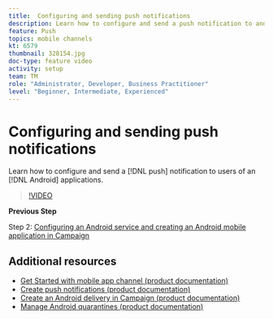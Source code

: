 ```yaml
---
title:  Configuring and sending push notifications 
description: Learn how to configure and send a push notification to android app users.
feature: Push
topics: mobile channels
kt: 6579
thumbnail: 328154.jpg
doc-type: feature video
activity: setup
team: TM
role: "Administrator, Developer, Business Practitioner"
level: "Beginner, Intermediate, Experienced"
---
```


# Configuring and sending push notifications 

Learn how to configure and send a [!DNL push] notification to users of an [!DNL Android] applications.

>[!VIDEO](https://video.tv.adobe.com/v/328154?quality=12)

**Previous Step**

Step 2: [Configuring an Android service and creating an Android mobile application in Campaign](/help/tutorial-getting-started-with-push-notifications-for-android/configuring-an-android-service-in-campaign.md)

## Additional resources

* [Get Started with mobile app channel (product documentation)](https://experienceleague.adobe.com/docs/campaign-classic/using/sending-messages/sending-push-notifications/about-mobile-app-channel.html#about-mobile-app-channel)
* [Create push notifications (product documentation)](https://experienceleague.adobe.com/docs/campaign-classic/using/sending-messages/sending-push-notifications/creating-notifications.html#sending-messages)
* [Create an Android delivery in Campaign (product documentation)](https://experienceleague.adobe.com/docs/campaign-classic/using/sending-messages/sending-push-notifications/configure-the-mobile-app/configuring-the-mobile-application-android.html#creating-android-delivery) 
* [Manage Android quarantines (product documentation)](https://experienceleague.adobe.com/docs/campaign-classic/using/sending-messages/monitoring-deliveries/understanding-quarantine-management.html#android-quarantine)
